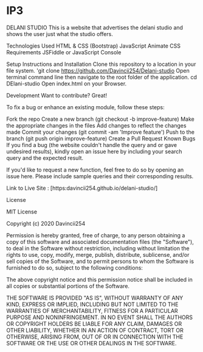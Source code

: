 # IP3
DELANI STUDIO
This is a website that advertises the delani studio and shows the user just what the studio offers.

Technologies Used
HTML & CSS (Bootstrap)
JavaScript
Animate CSS
Requirements
JSFiddle or JavaScript Console

Setup Instructions and Installation
Clone this repository to a location in your file system. 'git clone https://github.com/Davincii254/Delani-studio
Open terminal command line then navigate to the root folder of the application. cd DElani-studio
Open index.html on your Browser.

Development
Want to contribute? Great!

To fix a bug or enhance an existing module, follow these steps:

Fork the repo
Create a new branch (git checkout -b improve-feature)
Make the appropriate changes in the files
Add changes to reflect the changes made
Commit your changes (git commit -am 'Improve feature')
Push to the branch (git push origin improve-feature)
Create a Pull Request
Known Bugs
If you find a bug (the website couldn't handle the query and or gave undesired results), kindly open an issue here by including your search query and the expected result.

If you'd like to request a new function, feel free to do so by opening an issue here. Please include sample queries and their corresponding results.

Link to Live Site : [https:davincii254.github.io/delani-studio/]

License

MIT License

Copyright (c) 2020 Davincii254

Permission is hereby granted, free of charge, to any person obtaining a copy of this software and associated documentation files (the "Software"), to deal in the Software without restriction, including without limitation the rights to use, copy, modify, merge, publish, distribute, sublicense, and/or sell copies of the Software, and to permit persons to whom the Software is furnished to do so, subject to the following conditions:

The above copyright notice and this permission notice shall be included in all copies or substantial portions of the Software.

THE SOFTWARE IS PROVIDED "AS IS", WITHOUT WARRANTY OF ANY KIND, EXPRESS OR IMPLIED, INCLUDING BUT NOT LIMITED TO THE WARRANTIES OF MERCHANTABILITY, FITNESS FOR A PARTICULAR PURPOSE AND NONINFRINGEMENT. IN NO EVENT SHALL THE AUTHORS OR COPYRIGHT HOLDERS BE LIABLE FOR ANY CLAIM, DAMAGES OR OTHER LIABILITY, WHETHER IN AN ACTION OF CONTRACT, TORT OR OTHERWISE, ARISING FROM, OUT OF OR IN CONNECTION WITH THE SOFTWARE OR THE USE OR OTHER DEALINGS IN THE SOFTWARE.